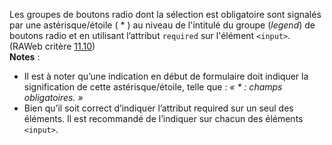 Les groupes de boutons radio dont la sélection est obligatoire sont signalés par une astérisque/étoile ( * ) au niveau de l'intitulé du groupe (*legend*) de boutons radio et en utilisant l’attribut `required` sur l'élément `<input>`. (RAWeb critère [11.10](https://accessibilite.public.lu/fr/raweb1/criteres.html#crit-11-10))\
**Notes** : 
- Il est à noter qu’une indication en début de formulaire doit indiquer la signification de cette astérisque/étoile, telle que : *« * : champs obligatoires. »*
- Bien qu’il soit correct d’indiquer l’attribut required sur un seul des éléments. Il est recommandé de l’indiquer sur chacun des éléments `<input>`.
